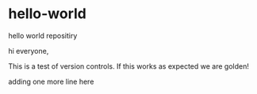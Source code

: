 # hello-world
hello world repositiry

hi everyone,

This is a test of version controls.
If this works as expected we are golden!

adding one more line here
